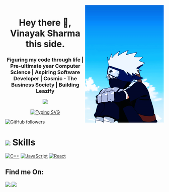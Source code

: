<img align="right" width="250" src="assets/hyE.gif" width="250px">

<h1 align="center">Hey there 👋, Vinayak Sharma this side. </h1>

<h3 align="center">Figuring my code through life | Pre-ultimate year Computer Science | Aspiring Software Developer | Cosmic - The Business Society | Building Leazify </h3>

<p align="center">
<img src="https://github-readme-stats.vercel.app/api?username=heyvinayak&show_icons=true&theme=radical">
  </p>
  
<div align="center">
<a href="https://git.io/typing-svg"><img src="https://readme-typing-svg.herokuapp.com?font=Fira+Code&size=25&duration=1500&pause=950&width=435&lines=Computer+Science;Pre-Ultimate+Year;Front-End+Developer;Building+Leazify" alt="Typing SVG" /></a>
</div>

<p align="left">
   <img alt="GitHub followers" src="https://img.shields.io/github/followers/heyvinayak?style=social"> 
</p>

<h1><img src="https://i.pinimg.com/originals/af/8a/27/af8a27bf984e189f6a6bd7a6922075c1.gif" height="40"/> Skills </h1>

<a href="https://docs.microsoft.com/en-us/cpp/?view=msvc-170" target="_blank" rel="noreferrer"><img src="https://raw.githubusercontent.com/danielcranney/readme-generator/main/public/icons/skills/cplusplus-colored.svg" width="36" height="36" alt="C++" /></a>
<a href="https://developer.mozilla.org/en-US/docs/Web/JavaScript" target="_blank" rel="noreferrer"><img src="https://raw.githubusercontent.com/danielcranney/readme-generator/main/public/icons/skills/javascript-colored.svg" width="36" height="36" alt="JavaScript" /></a>
<a href="https://reactjs.org/" target="_blank" rel="noreferrer"><img src="https://raw.githubusercontent.com/danielcranney/readme-generator/main/public/icons/skills/react-colored.svg" width="36" height="36" alt="React" /></a>

<h2>Find me On:</h2>
<a href="https://www.instagram.com/vinayak_4114/" target="blank"><img align="center" src="https://media.giphy.com/media/WyZy1cltG36Y04OCLG/giphy.gif" width="50px" /> </a> <a href="https://www.linkedin.com/in/vinayak-sharma-122b9b203/" target="blank"><img align="center" src="https://media.giphy.com/media/HQTYdpx1yhxWpugAi2/giphy.gif" width="50px" /></a>

